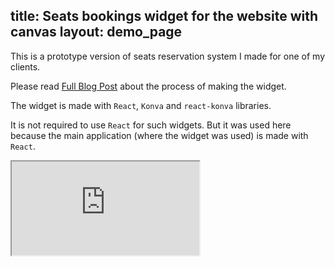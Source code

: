 title: Seats bookings widget for the website with canvas
layout: demo_page
---

This is a prototype version of seats reservation system I made for one of my clients.

Please read [Full Blog Post](https://lavrton.com/case-study-seat-reservation-widget/) about the process of making the widget.

The widget is made with `React`, `Konva` and `react-konva` libraries.

It is not required to use `React` for such widgets. But it was used here because the main application (where the widget was used) is made with `React`.

<iframe 
  src="https://codesandbox.io/embed/github/konvajs/site/tree/master/react-demos/seats-reservation?hidenavigation=1&view=split&fontsize=10" 
  style={{
    width: "100%",
    height: "500px",
    border: 0,
    borderRadius: "4px",
    overflow: "hidden"
  }}
  sandbox="allow-modals allow-forms allow-popups allow-scripts allow-same-origin"
/>
